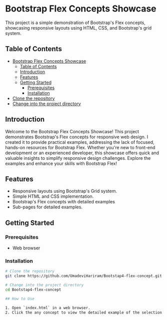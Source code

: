 # Bootstrap Flex Concepts Showcase

This project is a simple demonstration of Bootstrap's Flex concepts, showcasing responsive layouts using HTML, CSS, and Bootstrap's grid system.

## Table of Contents

- [Bootstrap Flex Concepts Showcase](#bootstrap-flex-concepts-showcase)
  - [Table of Contents](#table-of-contents)
  - [Introduction](#introduction)
  - [Features](#features)
  - [Getting Started](#getting-started)
    - [Prerequisites](#prerequisites)
    - [Installation](#installation)
- [Clone the repository](#clone-the-repository)
- [Change into the project directory](#change-into-the-project-directory)

## Introduction

Welcome to the Bootstrap Flex Concepts Showcase! This project demonstrates Bootstrap's Flex concepts for responsive web design. I created it to provide practical examples, addressing the lack of focused, hands-on resources for Bootstrap Flex. Whether you're new to front-end development or an experienced developer, this showcase offers quick and valuable insights to simplify responsive design challenges. Explore the examples and enhance your skills with Bootstrap Flex!

## Features

- Responsive layouts using Bootstrap's Grid system.
- Simple HTML and CSS implementation.
- Bootstrap's Flex concepts with detailed examples
- Sub-pages for detailed examples.

## Getting Started

### Prerequisites

- Web browser

### Installation

```bash
# Clone the repository
git clone https://github.com/UmadeviHariram/Bootstap4-flex-concept.git

# Change into the project directory
cd Bootstap4-flex-concept

## How to Use

1. Open `index.html` in a web browser.
2. Click the any concept to view the detailed example of the selection concept.

